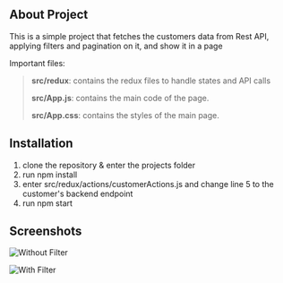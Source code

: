 
## About Project
This is a simple project that fetches the customers data from Rest API, applying filters and pagination on it, and show it in a page

Important files:

> **src/redux**: contains the redux files to handle states and API calls
> 
> **src/App.js**: contains the main code of the page.
> 
> **src/App.css**: contains the styles of the main page.

## Installation

 1. clone the repository & enter the projects folder
 2. run npm install
 3. enter src/redux/actions/customerActions.js and change line 5 to the customer's backend endpoint
 4. run npm start

## Screenshots
![Without Filter](https://i.ibb.co/XkbW817/first.png)

![With Filter](https://i.ibb.co/GcvkSNf/second.png)